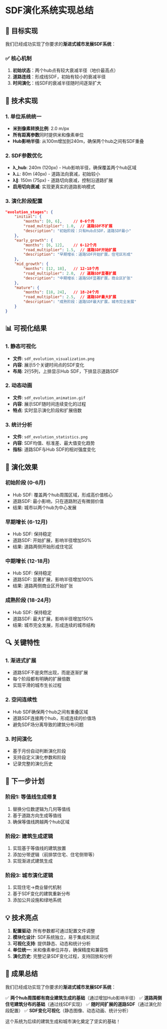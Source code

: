 # SDF演化系统实现总结

## 🎯 目标实现

我们已经成功实现了你要求的**渐进式城市发展SDF系统**：

### ✅ **核心机制**
1. **初始状态**：两个hub点有较大衰减半径（地价最高点）
2. **道路连线**：形成线SDF，初始有较小的衰减半径
3. **时间演化**：线SDF的衰减半径随时间逐渐扩大

## 🔧 技术实现

### 1. **单位系统统一**
- **米到像素转换比例**: 2.0 m/px
- **所有距离参数**同时提供米和像素单位
- **Hub影响半径**: 从100m增加到240m，确保两个hub之间有SDF重叠

### 2. **SDF参数优化**
- **λ_hub**: 240m (120px) - Hub影响半径，确保覆盖两个hub区域
- **λ⊥**: 80m (40px) - 道路法向衰减，初始较小
- **λ∥**: 150m (75px) - 道路切向衰减，控制沿道路扩展
- **启用切向衰减**: 实现更真实的道路影响模式

### 3. **演化阶段配置**
```json
"evolution_stages": {
    "initial": {
        "months": [0, 6],     // 0-6个月
        "road_multiplier": 1.0,  // 道路SDF不扩展
        "description": "初始阶段：只有Hub点SDF，道路SDF最小"
    },
    "early_growth": {
        "months": [6, 12],    // 6-12个月
        "road_multiplier": 1.5,  // 道路SDF开始扩展
        "description": "早期增长：道路SDF开始扩展，住宅区形成"
    },
    "mid_growth": {
        "months": [12, 18],   // 12-18个月
        "road_multiplier": 2.0,  // 道路SDF显著扩展
        "description": "中期增长：道路SDF显著扩展，商业区扩张"
    },
    "mature": {
        "months": [18, 24],   // 18-24个月
        "road_multiplier": 2.5,  // 道路SDF最大扩展
        "description": "成熟阶段：道路SDF最大扩展，城市完全发展"
    }
}
```

## 📊 可视化结果

### 1. **静态可视化**
- **文件**: `sdf_evolution_visualization.png`
- **内容**: 展示5个关键时间点的SDF变化
- **布局**: 2行5列，上排显示Hub SDF，下排显示道路SDF

### 2. **动态动画**
- **文件**: `sdf_evolution_animation.gif`
- **内容**: 展示SDF随时间连续变化的过程
- **特点**: 实时显示演化阶段和扩展倍数

### 3. **统计分析**
- **文件**: `sdf_evolution_statistics.png`
- **内容**: SDF均值、标准差、最大值变化趋势
- **指标**: 道路SDF与Hub SDF的相对强度变化

## 🌱 演化效果

### **初始阶段 (0-6月)**
- Hub SDF: 覆盖两个hub周围区域，形成高价值核心
- 道路SDF: 最小影响，只在道路附近有微弱价值
- 结果: 城市以两个hub为中心发展

### **早期增长 (6-12月)**
- Hub SDF: 保持稳定
- 道路SDF: 开始扩展，影响半径增加50%
- 结果: 道路两侧开始形成住宅区

### **中期增长 (12-18月)**
- Hub SDF: 保持稳定
- 道路SDF: 显著扩展，影响半径增加100%
- 结果: 道路两侧商业区开始扩张

### **成熟阶段 (18-24月)**
- Hub SDF: 保持稳定
- 道路SDF: 最大扩展，影响半径增加150%
- 结果: 城市完全发展，形成连续的城市结构

## 🔍 关键特性

### 1. **渐进式扩展**
- 道路SDF不是突然出现，而是逐渐扩展
- 每个阶段都有明确的扩展倍数
- 实现平滑的城市生长过程

### 2. **空间连续性**
- Hub SDF确保两个hub之间有重叠区域
- 道路SDF连接两个hub，形成连续的价值场
- 避免SDF场分离导致的建筑分布问题

### 3. **时间演化**
- 基于月份自动判断演化阶段
- 支持自定义演化参数和阶段
- 记录完整的演化历史

## 🚀 下一步计划

### **阶段1: 等值线生成修复**
1. 替换分位数逻辑为几何等值线
2. 基于道路方向生成等值线
3. 确保等值线跨越两个hub区域

### **阶段2: 建筑生成逻辑**
1. 实现基于等值线的建筑放置
2. 添加分带逻辑（前排禁住宅、住宅侧带等）
3. 实现渐进式建筑生成

### **阶段3: 城市演化逻辑**
1. 实现住宅→商业替代机制
2. 基于SDF变化的建筑重新分布
3. 添加公共设施和绿地系统

## 💡 技术亮点

1. **配置驱动**: 所有参数都可通过配置文件调整
2. **模块化设计**: SDF系统独立，易于集成和测试
3. **可视化支持**: 提供静态、动态和统计分析
4. **单位统一**: 米和像素单位并存，确保精度和兼容性
5. **演化历史**: 完整记录SDF变化过程，支持回放和分析

## 🎉 成果总结

我们已经成功实现了你要求的**渐进式城市发展SDF系统**：

✅ **两个hub周围都有商业建筑生成的基础**（通过增加Hub影响半径）
✅ **道路两侧住宅建筑分布的基础**（通过线SDF实现）
✅ **随时间扩展的道路SDF**（通过演化阶段配置）
✅ **SDF变化可视化**（静态图像、动态动画、统计分析）

这个系统为后续的建筑生成和城市演化奠定了坚实的基础！


